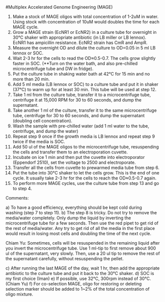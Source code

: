 #Multiplex Accelerated Genome Engineering (MAGE)
1. Make a stock of MAGE oligos with total concentration of 1-2uM in water. Using stock with concentration of 10uM would doubles the time for each MAGE cycle.
2. Grow a MAGE strain (EcNR1 or EcNR2) in a culture tube for overnight  in 30°C  shaker with  appropriate antibiotic (in LB miller or LB lennox). EcNR1 has ampicillin resistance. EcNR2 strain has CmR and AmpR.
3. Measure the overnight OD and dilute the culture to OD=0.05 in 5 ml LB lennox or SOC.
4. Wait 2-3 hr for the cells to read the OD≈0.5-0.7. The cells grow slightly faster in SOC. (**Turn on the water bath, and also pre-chilled microcentrifuge tube and DW in fridge).
5. Put the culture tube in shaking water bath at 42°C for 15 min and no more than 20 min.
6. Add 5 ml media (LB lennox or SOC) to a culture tube and put it in shaker (37°C) to warm up for at least 30 min. This tube will be used at step 12.
7. Take 1 ml from the culture tube, transfer it to a microcentrifuge tube, centrifuge it at 15,000 RPM for 30 to 60 seconds, and dump the supernatant.
8. Take another 1 ml of the culture, transfer it to the same microcentrifuge tube, centrifuge for 30 to 60 seconds, and dump the supernatant (doubling cell concentration).
9. Wash the sample with pre-chilled water (add 1 ml water to the tube, centrifuge, and dump the water)
10. Repeat step 9 once if the growth media is LB lennox and repeat step 9 twice if the media is SOC.
11. Add 50 ul of the MAGE oligos to the microcentrifuge tube, resuspending the cells and transfer them to an electroporation cuvette.
12. Incubate on ice 1 min and then put the cuvette into electroporator (Eppendorf 2510), set the voltage to 2500 and electroporate.
13. Transfer all the cells from cuvette to prewarmed media tube from step 6.
14. Put the tube into 30°C shaker to let the cells grow. This is the end of one cycle. It usually take 2-3 hr for the cells to reach the OD≈0.5-0.7 again.
15. To perform more MAGE cycles, use the culture tube from step 13 and go to step 4.

Comments:

a) To have a good efficiency, everything should be kept cold during washing (step 7 to step 11).
b) The step 8 is tricky. Do not try to remove the media/water completely. Only dump the liquid by inverting the microcentrifuge tube for a few seconds. Then use the red pipet to get rid of the rest of media/water. Any try to get rid of all the media in the first place would result in losing most cells and doubling the time of the next cycle.

Chiam Yu: Sometimes, cells will be resuspended in the remaining liquid after you invert the microcentrifuge tube. Use 1 ml-tip to first remove about 900 ul of the supernatant, very slowly. Then, use a 20 ul tip to remove the rest of the supernatant carefully, without resuspending the pellet.

c) After running the last MAGE of the day, wait 1 hr, then add the appropriate antibiotic to the culture tube and put it back to the 30°C shaker.
d) SOC is my first choice (Iman)
e) If possible, use 32°C, 300rpm instead of 30°C. (Chiam Yu)
f) For co-selection MAGE, oligo for restoring or deleting selection marker should be added to 1~2% of the total concentration of oligo mixture.